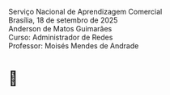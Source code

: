 Serviço Nacional de Aprendizagem Comercial  
Brasília, 18 de setembro de 2025  
Anderson de Matos Guimarães  
Curso: Administrador de Redes  
Professor: Moisés Mendes de Andrade

# 🧠 
